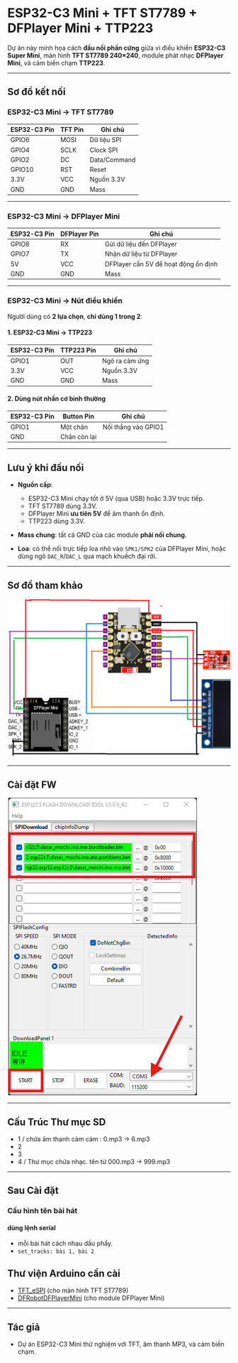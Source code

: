 # ESP32-C3 Mini + TFT ST7789 + DFPlayer Mini + TTP223

Dự án này minh họa cách **đấu nối phần cứng** giữa vi điều khiển **ESP32-C3 Super Mini**, màn hình **TFT ST7789 240×240**, module phát nhạc **DFPlayer Mini**, và cảm biến chạm **TTP223**.

---

## Sơ đồ kết nối

### ESP32-C3 Mini → TFT ST7789
| ESP32-C3 Pin | TFT Pin  | Ghi chú |
|--------------|----------|---------|
| GPIO6        | MOSI     | Dữ liệu SPI |
| GPIO4        | SCLK     | Clock SPI |
| GPIO2        | DC       | Data/Command |
| GPIO10       | RST      | Reset |
| 3.3V         | VCC      | Nguồn 3.3V |
| GND          | GND      | Mass |

---

### ESP32-C3 Mini → DFPlayer Mini
| ESP32-C3 Pin | DFPlayer Pin | Ghi chú |
|--------------|--------------|---------|
| GPIO8        | RX           | Gửi dữ liệu đến DFPlayer |
| GPIO7        | TX           | Nhận dữ liệu từ DFPlayer |
| 5V           | VCC          | DFPlayer cần 5V để hoạt động ổn định |
| GND          | GND          | Mass |

---

### ESP32-C3 Mini → Nút điều khiển
Người dùng có **2 lựa chọn**, **chỉ dùng 1 trong 2**:

#### 1. ESP32-C3 Mini → TTP223
| ESP32-C3 Pin | TTP223 Pin | Ghi chú |
|--------------|------------|---------|
| GPIO1        | OUT        | Ngõ ra cảm ứng |
| 3.3V         | VCC        | Nguồn 3.3V |
| GND          | GND        | Mass |

#### 2. Dùng nút nhấn cơ bình thường
| ESP32-C3 Pin | Button Pin | Ghi chú |
|--------------|------------|---------|
| GPIO1        | Một chân   | Nối thẳng vào GPIO1 |
| GND          | Chân còn lại |  |

---

## Lưu ý khi đấu nối
- **Nguồn cấp**:  
  - ESP32-C3 Mini chạy tốt ở 5V (qua USB) hoặc 3.3V trực tiếp.  
  - TFT ST7789 dùng 3.3V.  
  - DFPlayer Mini **ưu tiên 5V** để âm thanh ổn định.  
  - TTP223 dùng 3.3V.  

- **Mass chung**: tất cả GND của các module **phải nối chung**.

- **Loa**: có thể nối trực tiếp loa nhỏ vào `SPK1/SPK2` của DFPlayer Mini, hoặc dùng ngõ `DAC_R`/`DAC_L` qua mạch khuếch đại rời.

---

## Sơ đồ tham khảo
![Schematic](images/sodo.png)

---
## Cài đặt FW
![Schematic](images/flash.png)

---
## Cấu Trúc Thư mục SD
- 1 / chứa âm thanh cảm cảm : 0.mp3 -> 6.mp3
- 2 
- 3
- 4 / Thư mục chứa nhạc. tên từ 000.mp3 -> 999.mp3

---
## Sau Cài đặt
### Cấu hình tên bài hát
#### dùng lệnh serial
- mỗi bài hát cách nhau dấu phẩy.
- <code>set_tracks: bài 1, bài 2</code>
>


## Thư viện Arduino cần cài
- [TFT_eSPI](https://github.com/Bodmer/TFT_eSPI) (cho màn hình TFT ST7789)  
- [DFRobotDFPlayerMini](https://github.com/DFRobot/DFRobotDFPlayerMini) (cho module DFPlayer Mini)  

---

## Tác giả
- Dự án ESP32-C3 Mini thử nghiệm với TFT, âm thanh MP3, và cảm biến chạm. 
